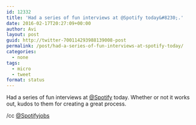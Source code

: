 ```yaml
---
id: 12332
title: 'Had a series of fun interviews at @Spotify today&#8230;.'
date: 2016-02-17T20:27:09+00:00
author: Avi
layout: post
guid: http://twitter-700114293988139008-post
permalink: /post/had-a-series-of-fun-interviews-at-spotify-today/
categories:
  - none
tags:
  - micro
  - tweet
format: status
---
```

Had a series of fun interviews at [@Spotify](http://twitter.com/Spotify) today. Whether or not it works out, kudos to them for creating a great process.

/cc [@Spotifyjobs](http://twitter.com/Spotifyjobs)
